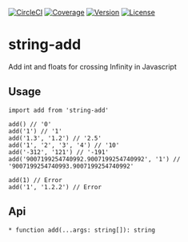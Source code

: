 [![CircleCI](https://img.shields.io/circleci/project/github/doxiaodong/string-add.svg?style=flat-square)](https://circleci.com/gh/doxiaodong/string-add)
[![Coverage](https://img.shields.io/codecov/c/github/doxiaodong/string-add/master.svg?style=flat-square)](https://codecov.io/github/doxiaodong/string-add?branch=master)
[![Version](https://img.shields.io/npm/v/string-add.svg?style=flat-square)](https://www.npmjs.com/package/string-add)
[![License](https://img.shields.io/npm/l/string-add.svg?style=flat-square)]()

# string-add

Add int and floats for crossing Infinity in Javascript

## Usage

```
import add from 'string-add'

add() // '0'
add('1') // '1'
add('1.3', '1.2') // '2.5'
add('1', '2', '3', '4') // '10'
add('-312', '121') // '-191'
add('9007199254740992.9007199254740992', '1') // '9007199254740993.9007199254740992'

add(1) // Error
add('1', '1.2.2') // Error
```

## Api

```
* function add(...args: string[]): string
```

